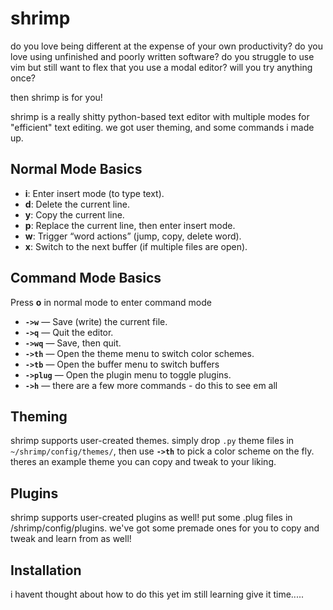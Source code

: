 # shrimp
do you love being different at the expense of your own productivity?
do you love using unfinished and poorly written software?
do you struggle to use vim but still want to flex that you use a modal editor?
will you try anything once?

then shrimp is for you!

shrimp is a really shitty python-based text editor with multiple modes for "efficient" text editing. 
we got user theming, and some commands i made up.

## Normal Mode Basics
- **i**: Enter insert mode (to type text).
- **d**: Delete the current line.
- **y**: Copy the current line.
- **p**: Replace the current line, then enter insert mode.
- **w**: Trigger “word actions” (jump, copy, delete word).
- **x**: Switch to the next buffer (if multiple files are open).

## Command Mode Basics
Press **o** in normal mode to enter command mode
- **`->w`** — Save (write) the current file.
- **`->q`** — Quit the editor.
- **`->wq`** — Save, then quit.
- **`->th`** — Open the theme menu to switch color schemes.
- **`->tb`** — Open the buffer menu to switch buffers
- **`->plug`** — Open the plugin menu to toggle plugins.
- **`->h`** — there are a few more commands - do this to see em all

## Theming
shrimp supports user-created themes. simply drop `.py` theme files in `~/shrimp/config/themes/`, then use **`->th`** to pick a color scheme on the fly. theres an example theme you can copy and tweak to your liking.

## Plugins
shrimp supports user-created plugins as well! put some .plug files in /shrimp/config/plugins. we've got some premade ones for you to copy and tweak and learn from as well!

## Installation
i havent thought about how to do this yet im still learning give it time.....
